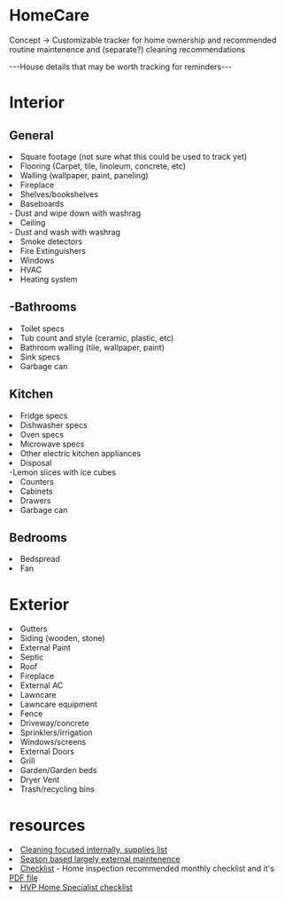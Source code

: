 # HomeCare

Concept -> Customizable tracker for home ownership and recommended routine maintenence and (separate?) cleaning recommendations

---House details that may be worth tracking for reminders---

<h1>Interior</h1>

<h2>General</h2>
<li> Square footage (not sure what this could be used to track yet)
<li> Flooring (Carpet, tile, linoleum, concrete, etc)
<li> Walling (wallpaper, paint, paneling)
<li> Fireplace
<li> Shelves/bookshelves
<li> Baseboards </li>- Dust and wipe down with washrag
<li> Ceiling</li>- Dust and wash with washrag
<li> Smoke detectors
<li> Fire Extinguishers
<li> Windows
<li> HVAC
<li> Heating system

<h2>-Bathrooms</h2>
<li> Toilet specs<br>
<li> Tub count and style (ceramic, plastic, etc)<br>
<li> Bathroom walling (tile, wallpaper, paint)<br>
<li> Sink specs<br>
<li> Garbage can <br>

<h2>Kitchen</h2>
<li> Fridge specs<br>
<li> Dishwasher specs<br>
<li> Oven specs<br>
<li> Microwave specs<br>
<li> Other electric kitchen appliances<br>
<li> Disposal</li>-Lemon slices with ice cubes
<li> Counters<br>
<li> Cabinets<br>
<li> Drawers <br>
<li> Garbage can <br>

<h2>Bedrooms</h2>
<li> Bedspread
<li> Fan

<h1> Exterior </h1>
<li>Gutters<br>
<li>Siding (wooden, stone)<br>
<li>External Paint
<li>Septic
<li>Roof
<li>Fireplace
<li>External AC
<li>Lawncare
<li>Lawncare equipment
<li>Fence
<li>Driveway/concrete
<li>Sprinklers/irrigation
<li>Windows/screens
<li>External Doors
<li>Grill
<li>Garden/Garden beds
<li>Dryer Vent
<li>Trash/recycling bins


<h1>resources</h1>
<li> <a href="https://i.etsystatic.com/7642030/r/il/e8caea/644303566/il_1588xN.644303566_q0pk.jpg">Cleaning focused internally, supplies list</a>
<li><a href="https://prudentreviews.com/wp-content/uploads/2018/07/Home-Maintenance-Checklist-Printable-PDF-1.jpg">Season based largely external maintenence</a>
<li><a href="https://www.championinspect.com/post/2018/01/03/annual-homeowners-maintenance-checklist">Checklist</a> - Home inspection recommended monthly checklist and it's <a href="https://docs.wixstatic.com/ugd/a65436_6e4d79e504444ceb942c90013a7431fb.pdf">PDF file</a>
<li><a href="https://www.yumpu.com/en/document/read/58709724/mvpaspencom-home-maintenance-checklist">HVP Home Specialist checklist</a>